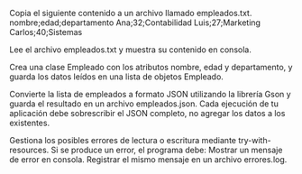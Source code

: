 Copia el siguiente contenido a un archivo llamado empleados.txt.
nombre;edad;departamento
Ana;32;Contabilidad
Luis;27;Marketing
Carlos;40;Sistemas


Lee el archivo empleados.txt y muestra su contenido en consola.


Crea una clase Empleado con los atributos nombre, edad y departamento, y guarda los datos leídos en una lista de objetos Empleado.


Convierte la lista de empleados a formato JSON utilizando la librería Gson y guarda el resultado en un archivo empleados.json. Cada ejecución de tu aplicación debe sobrescribir el JSON completo, no agregar los datos a los existentes.


Gestiona los posibles errores de lectura o escritura mediante try-with-resources. Si se produce un error, el programa debe:
Mostrar un mensaje de error en consola.
Registrar el mismo mensaje en un archivo errores.log.
